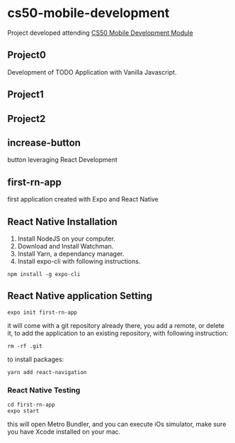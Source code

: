 # cs50-mobile-development

Project developed attending [CS50 Mobile Development Module](https://cs50.harvard.edu/mobile/2018/)

## Project0 ##

Development of TODO Application with Vanilla Javascript.

## Project1 ##

## Project2 ##

## increase-button ##

button leveraging React Development

## first-rn-app ##

first application created with Expo and React Native

## React Native Installation ##

1. Install NodeJS on your computer.
1. Download and Install Watchman.
1. Install Yarn, a dependancy manager.
1. Install expo-cli with following instructions.

```
npm install -g expo-cli
```

## React Native application Setting ##

```
expo init first-rn-app
```
it will come with a git repository already there, you add a remote, or delete it, to add the application to an existing repository, with following instruction:
```
rm -rf .git
```
to install packages:
```shell
yarn add react-navigation
```
### React Native Testing ###

```
cd first-rn-app
expo start
```

this will open Metro Bundler, and you can execute iOs simulator, make sure you have Xcode installed on your mac.
